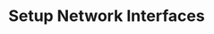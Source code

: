 ---
sidebar_position: 3
title: "Setup Network Interfaces"
sidebar_label: "Setup Network Interfaces"
description: "Configure interface addressing in Debian systems - setup interface IP configuration, manage network device settings, configure adapter properties, and optimize interface parameters."
keywords:
  - "debian interface configuration"
  - "network device setup"
  - "interface addressing"
  - "adapter configuration"
  - "network interface management"
tags:
  - debian
  - interface-configuration
  - network-devices
  - interface-addressing
  - adapter-setup
slug: /linux/debian/network/static-ip/setup-network-interfaces
---